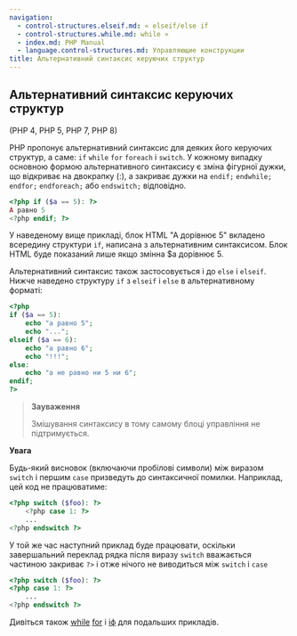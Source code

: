 ```yaml
---
navigation:
  - control-structures.elseif.md: « elseif/else if
  - control-structures.while.md: while »
  - index.md: PHP Manual
  - language.control-structures.md: Управляющие конструкции
title: Альтернативний синтаксис керуючих структур
---
```

## Альтернативний синтаксис керуючих структур

(PHP 4, PHP 5, PHP 7, PHP 8)

PHP пропонує альтернативний синтаксис для деяких його керуючих структур, а саме: `if` `while` `for` `foreach` і `switch`. У кожному випадку основною формою альтернативного синтаксису є зміна фігурної дужки, що відкриває на двокрапку (:), а закриває дужки на `endif;` `endwhile;` `endfor;` `endforeach;` або `endswitch;` відповідно.

```php
<?php if ($a == 5): ?>
A равно 5
<?php endif; ?>
```

У наведеному вище прикладі, блок HTML "A дорівнює 5" вкладено всередину структури `if`, написана з альтернативним синтаксисом. Блок HTML буде показаний лише якщо змінна $a дорівнює 5.

Альтернативний синтаксис також застосовується і до `else` і `elseif`. Нижче наведено структуру `if` з `elseif` і `else` в альтернативному форматі:

```php
<?php
if ($a == 5):
    echo "a равно 5";
    echo "...";
elseif ($a == 6):
    echo "a равно 6";
    echo "!!!";
else:
    echo "a не равно ни 5 ни 6";
endif;
?>
```

> **Зауваження**
> 
> Змішування синтаксису в тому самому блоці управління не підтримується.

**Увага**

Будь-який висновок (включаючи пробілові символи) між виразом `switch` і першим `case` призведуть до синтаксичної помилки. Наприклад, цей код не працюватиме:

```php
<?php switch ($foo): ?>
    <?php case 1: ?>
    ...
<?php endswitch ?>
```

У той же час наступний приклад буде працювати, оскільки завершальний переклад рядка після виразу `switch` вважається частиною закриває `?>` і отже нічого не виводиться між `switch` і `case`

```php
<?php switch ($foo): ?>
<?php case 1: ?>
    ...
<?php endswitch ?>
```

Дивіться також [while](control-structures.while.md) [for](control-structures.for.md) і [іф](control-structures.if.md) для подальших прикладів.
